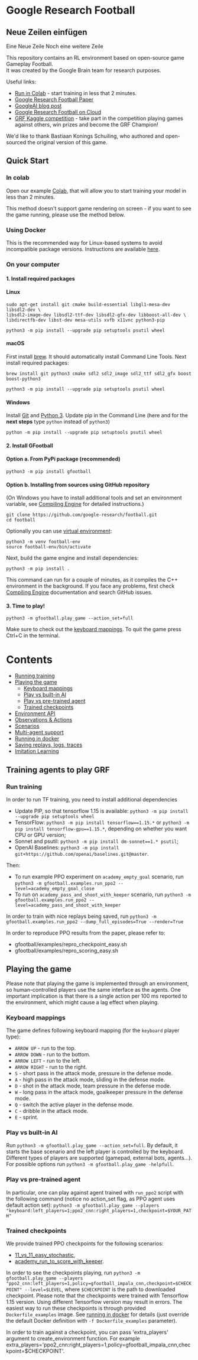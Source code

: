 # Google Research Football

## Neue Zeilen einfügen

Eine Neue Zeile
Noch eine weitere Zeile

This repository contains an RL environment based on open-source game Gameplay
Football. <br> It was created by the Google Brain team for research purposes.

Useful links:

- [Run in Colab](https://colab.research.google.com/github/google-research/football/blob/master/gfootball/colabs/gfootball_example_from_prebuild.ipynb) - start training in less that 2 minutes.
- [Google Research Football Paper](https://arxiv.org/abs/1907.11180)
- [GoogleAI blog post](https://ai.googleblog.com/2019/06/introducing-google-research-football.html)
- [Google Research Football on Cloud](https://towardsdatascience.com/reproducing-google-research-football-rl-results-ac75cf17190e)
- [GRF Kaggle competition](https://www.kaggle.com/c/google-football) - take part in the competition playing games against others, win prizes and become the GRF Champion!

We'd like to thank Bastiaan Konings Schuiling, who authored and open-sourced the original version of this game.

## Quick Start

### In colab

Open our example [Colab](https://colab.research.google.com/github/google-research/football/blob/master/gfootball/colabs/gfootball_example_from_prebuild.ipynb), that will allow you to start training your model in less than 2 minutes.

This method doesn't support game rendering on screen - if you want to see the game running, please use the method below.

### Using Docker

This is the recommended way for Linux-based systems to avoid incompatible package versions.
Instructions are available [here](gfootball/doc/docker.md).

### On your computer

#### 1. Install required packages

#### Linux

```shell
sudo apt-get install git cmake build-essential libgl1-mesa-dev libsdl2-dev \
libsdl2-image-dev libsdl2-ttf-dev libsdl2-gfx-dev libboost-all-dev \
libdirectfb-dev libst-dev mesa-utils xvfb x11vnc python3-pip

python3 -m pip install --upgrade pip setuptools psutil wheel
```

#### macOS

First install [brew](https://brew.sh/). It should automatically install Command Line Tools.
Next install required packages:

```shell
brew install git python3 cmake sdl2 sdl2_image sdl2_ttf sdl2_gfx boost boost-python3

python3 -m pip install --upgrade pip setuptools psutil wheel
```

#### Windows

Install [Git](https://git-scm.com/download/win) and [Python 3](https://www.python.org/downloads/).
Update pip in the Command Line (here and for the **next steps** type `python` instead of `python3`)

```commandline
python -m pip install --upgrade pip setuptools psutil wheel
```

#### 2. Install GFootball

#### Option a. From PyPi package (recommended)

```shell
python3 -m pip install gfootball
```

#### Option b. Installing from sources using GitHub repository

(On Windows you have to install additional tools and set an environment variable, see
[Compiling Engine](gfootball/doc/compile_engine.md#windows) for detailed instructions.)

```shell
git clone https://github.com/google-research/football.git
cd football
```

Optionally you can use [virtual environment](https://docs.python.org/3/tutorial/venv.html):

```shell
python3 -m venv football-env
source football-env/bin/activate
```

Next, build the game engine and install dependencies:

```shell
python3 -m pip install .
```

This command can run for a couple of minutes, as it compiles the C++ environment in the background.
If you face any problems, first check [Compiling Engine](gfootball/doc/compile_engine.md) documentation and search GitHub issues.

#### 3. Time to play!

```shell
python3 -m gfootball.play_game --action_set=full
```

Make sure to check out the [keyboard mappings](#keyboard-mappings).
To quit the game press Ctrl+C in the terminal.

# Contents

- [Running training](#training-agents-to-play-GRF)
- [Playing the game](#playing-the-game)
  - [Keyboard mappings](#keyboard-mappings)
  - [Play vs built-in AI](#play-vs-built-in-AI)
  - [Play vs pre-trained agent](#play-vs-pre-trained-agent)
  - [Trained checkpoints](#trained-checkpoints)
- [Environment API](gfootball/doc/api.md)
- [Observations & Actions](gfootball/doc/observation.md)
- [Scenarios](gfootball/doc/scenarios.md)
- [Multi-agent support](gfootball/doc/multi_agent.md)
- [Running in docker](gfootball/doc/docker.md)
- [Saving replays, logs, traces](gfootball/doc/saving_replays.md)
- [Imitation Learning](gfootball/doc/imitation.md)

## Training agents to play GRF

### Run training

In order to run TF training, you need to install additional dependencies

- Update PIP, so that tensorflow 1.15 is available: `python3 -m pip install --upgrade pip setuptools wheel`
- TensorFlow: `python3 -m pip install tensorflow==1.15.*` or
  `python3 -m pip install tensorflow-gpu==1.15.*`, depending on whether you want CPU or
  GPU version;
- Sonnet and psutil: `python3 -m pip install dm-sonnet==1.* psutil`;
- OpenAI Baselines:
  `python3 -m pip install git+https://github.com/openai/baselines.git@master`.

Then:

- To run example PPO experiment on `academy_empty_goal` scenario, run
  `python3 -m gfootball.examples.run_ppo2 --level=academy_empty_goal_close`
- To run on `academy_pass_and_shoot_with_keeper` scenario, run
  `python3 -m gfootball.examples.run_ppo2 --level=academy_pass_and_shoot_with_keeper`

In order to train with nice replays being saved, run
`python3 -m gfootball.examples.run_ppo2 --dump_full_episodes=True --render=True`

In order to reproduce PPO results from the paper, please refer to:

- gfootball/examples/repro_checkpoint_easy.sh
- gfootball/examples/repro_scoring_easy.sh

## Playing the game

Please note that playing the game is implemented through an environment, so human-controlled players use the same interface as the agents.
One important implication is that there is a single action per 100 ms reported to the environment, which might cause a lag effect when playing.

### Keyboard mappings

The game defines following keyboard mapping (for the `keyboard` player type):

- `ARROW UP` - run to the top.
- `ARROW DOWN` - run to the bottom.
- `ARROW LEFT` - run to the left.
- `ARROW RIGHT` - run to the right.
- `S` - short pass in the attack mode, pressure in the defense mode.
- `A` - high pass in the attack mode, sliding in the defense mode.
- `D` - shot in the attack mode, team pressure in the defense mode.
- `W` - long pass in the attack mode, goalkeeper pressure in the defense mode.
- `Q` - switch the active player in the defense mode.
- `C` - dribble in the attack mode.
- `E` - sprint.

### Play vs built-in AI

Run `python3 -m gfootball.play_game --action_set=full`. By default, it starts
the base scenario and the left player is controlled by the keyboard. Different
types of players are supported (gamepad, external bots, agents...). For possible
options run `python3 -m gfootball.play_game -helpfull`.

### Play vs pre-trained agent

In particular, one can play against agent trained with `run_ppo2` script with
the following command (notice no action_set flag, as PPO agent uses default
action set):
`python3 -m gfootball.play_game --players "keyboard:left_players=1;ppo2_cnn:right_players=1,checkpoint=$YOUR_PATH"`

### Trained checkpoints

We provide trained PPO checkpoints for the following scenarios:

- [11_vs_11_easy_stochastic](https://storage.googleapis.com/gfootball/11_vs_11_easy_stochastic_v2),
- [academy_run_to_score_with_keeper](https://storage.googleapis.com/gfootball/academy_run_to_score_with_keeper_v2).

In order to see the checkpoints playing, run
`python3 -m gfootball.play_game --players "ppo2_cnn:left_players=1,policy=gfootball_impala_cnn,checkpoint=$CHECKPOINT" --level=$LEVEL`,
where `$CHECKPOINT` is the path to downloaded checkpoint. Please note that the checkpoints were trained with Tensorflow 1.15 version. Using
different Tensorflow version may result in errors. The easiest way to run these checkpoints is through provided `Dockerfile_examples` image.
See [running in docker](gfootball/doc/docker.md) for details (just override the default Docker definition with `-f Dockerfile_examples` parameter).

In order to train against a checkpoint, you can pass 'extra_players' argument to create_environment function.
For example extra_players='ppo2_cnn:right_players=1,policy=gfootball_impala_cnn,checkpoint=$CHECKPOINT'.
